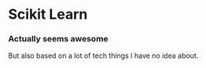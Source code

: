 # Scikit Learn
### Actually seems awesome
But also based on a lot of tech things I have no idea about.